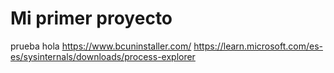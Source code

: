 # Mi primer proyecto
prueba
hola
https://www.bcuninstaller.com/
https://learn.microsoft.com/es-es/sysinternals/downloads/process-explorer
